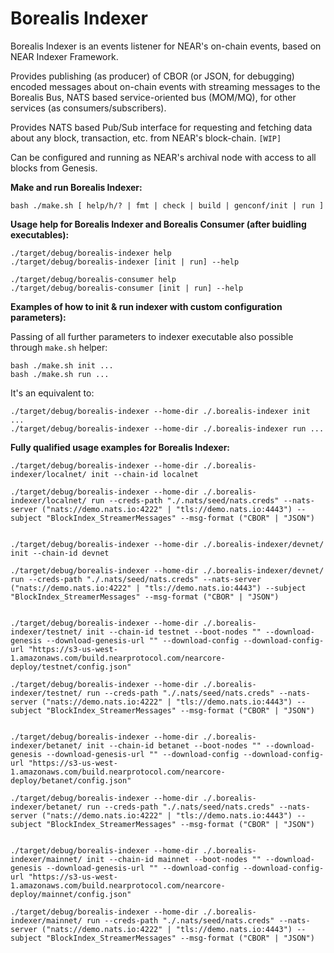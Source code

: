 # Borealis Indexer
Borealis Indexer is an events listener for NEAR's on-chain events, based on NEAR Indexer Framework.

Provides publishing (as producer) of CBOR (or JSON, for debugging) encoded messages about on-chain events with streaming messages to the Borealis Bus, NATS based service-oriented bus (MOM/MQ), for other services (as consumers/subscribers).

Provides NATS based Pub/Sub interface for requesting and fetching data about any block, transaction, etc. from NEAR's block-chain. `[WIP]`

Can be configured and running as NEAR's archival node with access to all blocks from Genesis.

**Make and run Borealis Indexer:**
```
bash ./make.sh [ help/h/? | fmt | check | build | genconf/init | run ]
```

**Usage help for Borealis Indexer and Borealis Consumer (after buidling executables):**
```
./target/debug/borealis-indexer help
./target/debug/borealis-indexer [init | run] --help

./target/debug/borealis-consumer help
./target/debug/borealis-consumer [init | run] --help
```

**Examples of how to init & run indexer with custom configuration parameters):**

Passing of all further parameters to indexer executable also possible through `make.sh` helper:
```
bash ./make.sh init ...
bash ./make.sh run ...
```
It's an equivalent to:
```
./target/debug/borealis-indexer --home-dir ./.borealis-indexer init ...
./target/debug/borealis-indexer --home-dir ./.borealis-indexer run ...
```

**Fully qualified usage examples for Borealis Indexer:**
```
./target/debug/borealis-indexer --home-dir ./.borealis-indexer/localnet/ init --chain-id localnet

./target/debug/borealis-indexer --home-dir ./.borealis-indexer/localnet/ run --creds-path "./.nats/seed/nats.creds" --nats-server ("nats://demo.nats.io:4222" | "tls://demo.nats.io:4443") --subject "BlockIndex_StreamerMessages" --msg-format ("CBOR" | "JSON")


./target/debug/borealis-indexer --home-dir ./.borealis-indexer/devnet/ init --chain-id devnet

./target/debug/borealis-indexer --home-dir ./.borealis-indexer/devnet/ run --creds-path "./.nats/seed/nats.creds" --nats-server ("nats://demo.nats.io:4222" | "tls://demo.nats.io:4443") --subject "BlockIndex_StreamerMessages" --msg-format ("CBOR" | "JSON")


./target/debug/borealis-indexer --home-dir ./.borealis-indexer/testnet/ init --chain-id testnet --boot-nodes "" --download-genesis --download-genesis-url "" --download-config --download-config-url "https://s3-us-west-1.amazonaws.com/build.nearprotocol.com/nearcore-deploy/testnet/config.json"

./target/debug/borealis-indexer --home-dir ./.borealis-indexer/testnet/ run --creds-path "./.nats/seed/nats.creds" --nats-server ("nats://demo.nats.io:4222" | "tls://demo.nats.io:4443") --subject "BlockIndex_StreamerMessages" --msg-format ("CBOR" | "JSON")


./target/debug/borealis-indexer --home-dir ./.borealis-indexer/betanet/ init --chain-id betanet --boot-nodes "" --download-genesis --download-genesis-url "" --download-config --download-config-url "https://s3-us-west-1.amazonaws.com/build.nearprotocol.com/nearcore-deploy/betanet/config.json"

./target/debug/borealis-indexer --home-dir ./.borealis-indexer/betanet/ run --creds-path "./.nats/seed/nats.creds" --nats-server ("nats://demo.nats.io:4222" | "tls://demo.nats.io:4443") --subject "BlockIndex_StreamerMessages" --msg-format ("CBOR" | "JSON")


./target/debug/borealis-indexer --home-dir ./.borealis-indexer/mainnet/ init --chain-id mainnet --boot-nodes "" --download-genesis --download-genesis-url "" --download-config --download-config-url "https://s3-us-west-1.amazonaws.com/build.nearprotocol.com/nearcore-deploy/mainnet/config.json"

./target/debug/borealis-indexer --home-dir ./.borealis-indexer/mainnet/ run --creds-path "./.nats/seed/nats.creds" --nats-server ("nats://demo.nats.io:4222" | "tls://demo.nats.io:4443") --subject "BlockIndex_StreamerMessages" --msg-format ("CBOR" | "JSON")
```
